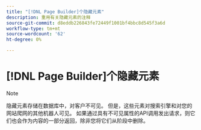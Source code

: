 ```yaml
---
title: "[!DNL Page Builder]个隐藏元素"
description: 重用有关隐藏元素的注释
source-git-commit: d8eddb226843fe72449f1001bf4bbc8d545f3a6d
workflow-type: tm+mt
source-wordcount: '62'
ht-degree: 0%

---
```


# [!DNL Page Builder]个隐藏元素

>[!NOTE]
>
>隐藏元素存储在数据库中，对客户不可见。 但是，这些元素对搜索引擎和对您的网站爬网的其他机器人可见。 如果通过具有不可见属性的API调用发出请求，则它们也会作为内容的一部分返回，除非您将它们从阶段中删除。
